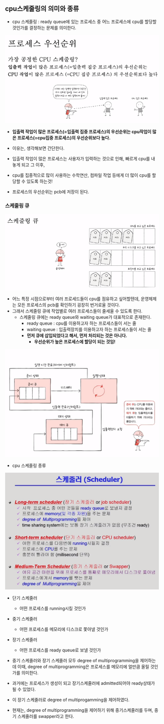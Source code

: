 ## cpu스케줄링의 의미와 종류
- cpu 스케줄링 : ready queue에 있는 프로세스 중 어느 프로세스에 cpu를 할당할 것인가를 결정하는 문제를 의미한다.

<img src="../image/priority.PNG">

- **입출력 작업이 많은 프로세스(=입출력 집중 프로세스)의 우선순위는 cpu작업이 많은 프로세스(=cpu집중 프로세스)의 우선순위보다 높다.**
- 이유는, 생각해보면 간단한다.
- 입출력 작업이 많은 프로세스는 사용자가 입력하는 것으로 인해, 빠르게 cpu를 내놓게 되고 그 이후,
- cpu를 집중적으로 많이 사용하는 수학연산, 컴파일 작업 등에게 더 많이 cpu를 할당할 수 있도록 하는것!

- 프로세스의 우선순위는 pcb에 저장이 된다.

### 스케줄링 큐
<img src="../image/scheduling-queue.PNG">

- 어느 특정 시점으로부터 여러 프로세드들이 cpu를 점유하고 싶어할텐데, 운영체제는 모든 프로세스의 pcb를 확인하기 굉장히 번거로울 것이다. 
- 그래서 스케줄링 큐에 작업별로 여러 프로세스들이 줄세울 수 있도록 한다.
  - 스케줄링 큐에는 ready queue와 waiting queue가 대표적으로 존재한다.
    - ready queue : cpu를 이용하고자 하는 프로세스들이 서는 줄
    - waiting queue : 입출력장치를 이용하고자 하는 프로세스들이 서는 줄
    - **먼저 큐에 삽입되었다고 해서, 먼저 처리되는 것은 아니다.**
      - **우선순위가 높은 프로세스에 할당이 되는 것임!**

<img src="../image/scheduling-stream.PNG">

- cpu 스케줄링 종류

<img src="../image/scheduler.png">

- 단기 스케줄러 
  - 어떤 프로세스를 running시킬 것인가
- 중기 스케줄러
  - 어떤 프로세스를 메모리에 디스크로 쫓아낼 것인가
- 장기 스케줄러
  - 어떤 프로세스를 ready queue로 보낼 것인가

- 중기 스케줄러와 장기 스케줄러 모두 degree of multiprogramming을 제어하는데 이때, degree of multiprogramming은 프로세스를 메모리에 얼만큼 올릴 것인가를 의미한다.
- 과거에는 프로세스가 생성이 되고 장기스케줄러에 admitted되어야 ready상태가 될 수 있었다.
- 이 장기 스케줄러로 degree of multiprogamming을 제어하였다.

- 현재는, degree of multiprogramming을 제어하기 위해 중기스케줄러를 두며, 중기 스케줄러를 swapper라고 한다.
